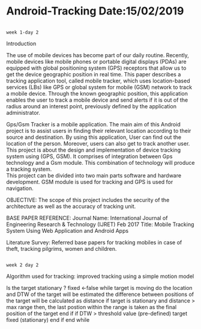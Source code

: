 # Android-Tracking                                                                                        Date:15/02/2019
                                                                                                           week 1-day 2
Introduction

The use of mobile devices has become part of our daily routine. Recently, mobile devices like mobile phones or portable digital displays (PDAs) are equipped with global positioning system (GPS) receptors that allow us to get the device geographic position in real time. This paper describes a tracking application tool, called mobile tracker, which uses location-based services (LBs) like GPS or global system for mobile (GSM) network to track a mobile device. Through the known geographic position, this application enables the user to track a mobile device and send alerts if it is out of the radius around an interest point, previously defined by the application administrator.

Gps/Gsm Tracker is a mobile application. The main aim of this Android project is to assist users in finding their relevant location according to their source and destination. By using this application, User can find out the location of the person. Moreover, users can also get to track another user.  
This project is about the design and implementation of device tracking system using (GPS, GSM). It comprises of integration between Gps technology and a Gsm module.  This combination of technology will produce a tracking system.  
This project can be divided into two main parts software and hardware development. GSM module is used for tracking and GPS is used for navigation.

OBJECTIVE:
The scope of this project includes the security of the architecture as well as the accuracy of tracking unit.  

BASE PAPER REFERENCE:
Journal Name: International Journal of Engineering Research & Technology (IJRET) Feb 2017
Title: Mobile Tracking System Using Web Application and Android Apps

Literature Survey:
Referred base papers for tracking mobiles in case of theft, tracking pilgrims, women and children.

                                                                                                            week 2 day 2
Algorithm used for tracking: improved tracking using a simple motion model

  Is the target stationary  ?
        fixed <-false
while target is moving do
the location and DTW of the target will be estimated
the difference between positions of the target will be calculated as distance
if target is stationary and distance >  max range then,
the last postion  within the range is taken as the final position of the target
end if
if DTW > threshold value (pre-defined)
target fixed (stationary)
end if
end while



